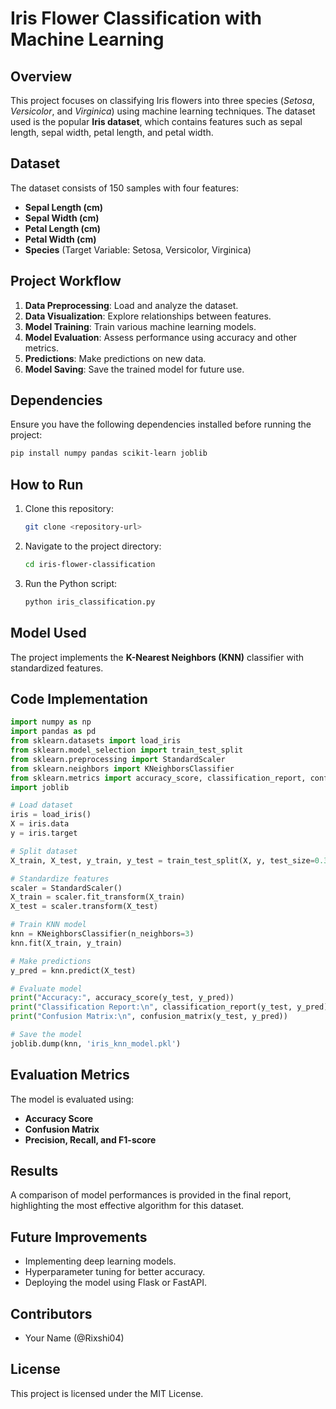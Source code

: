 # Iris Flower Classification with Machine Learning

## Overview
This project focuses on classifying Iris flowers into three species (*Setosa*, *Versicolor*, and *Virginica*) using machine learning techniques. The dataset used is the popular **Iris dataset**, which contains features such as sepal length, sepal width, petal length, and petal width.

## Dataset
The dataset consists of 150 samples with four features:
- **Sepal Length (cm)**
- **Sepal Width (cm)**
- **Petal Length (cm)**
- **Petal Width (cm)**
- **Species** (Target Variable: Setosa, Versicolor, Virginica)

## Project Workflow
1. **Data Preprocessing**: Load and analyze the dataset.
2. **Data Visualization**: Explore relationships between features.
3. **Model Training**: Train various machine learning models.
4. **Model Evaluation**: Assess performance using accuracy and other metrics.
5. **Predictions**: Make predictions on new data.
6. **Model Saving**: Save the trained model for future use.

## Dependencies
Ensure you have the following dependencies installed before running the project:
```bash
pip install numpy pandas scikit-learn joblib
```

## How to Run
1. Clone this repository:
   ```bash
   git clone <repository-url>
   ```
2. Navigate to the project directory:
   ```bash
   cd iris-flower-classification
   ```
3. Run the Python script:
   ```bash
   python iris_classification.py
   ```

## Model Used
The project implements the **K-Nearest Neighbors (KNN)** classifier with standardized features.

## Code Implementation
```python
import numpy as np
import pandas as pd
from sklearn.datasets import load_iris
from sklearn.model_selection import train_test_split
from sklearn.preprocessing import StandardScaler
from sklearn.neighbors import KNeighborsClassifier
from sklearn.metrics import accuracy_score, classification_report, confusion_matrix
import joblib

# Load dataset
iris = load_iris()
X = iris.data
y = iris.target

# Split dataset
X_train, X_test, y_train, y_test = train_test_split(X, y, test_size=0.3, random_state=42)

# Standardize features
scaler = StandardScaler()
X_train = scaler.fit_transform(X_train)
X_test = scaler.transform(X_test)

# Train KNN model
knn = KNeighborsClassifier(n_neighbors=3)
knn.fit(X_train, y_train)

# Make predictions
y_pred = knn.predict(X_test)

# Evaluate model
print("Accuracy:", accuracy_score(y_test, y_pred))
print("Classification Report:\n", classification_report(y_test, y_pred))
print("Confusion Matrix:\n", confusion_matrix(y_test, y_pred))

# Save the model
joblib.dump(knn, 'iris_knn_model.pkl')
```

## Evaluation Metrics
The model is evaluated using:
- **Accuracy Score**
- **Confusion Matrix**
- **Precision, Recall, and F1-score**

## Results
A comparison of model performances is provided in the final report, highlighting the most effective algorithm for this dataset.

## Future Improvements
- Implementing deep learning models.
- Hyperparameter tuning for better accuracy.
- Deploying the model using Flask or FastAPI.

## Contributors
- Your Name (@Rixshi04)

## License
This project is licensed under the MIT License.

